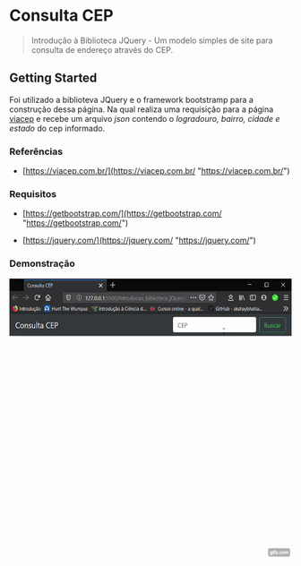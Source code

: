 # Consulta CEP
> Introdução à Biblioteca JQuery - Um modelo simples de site para consulta de endereço através do CEP. 

## Getting Started
Foi utilizado a biblioteva JQuery e o framework bootstramp para a construção dessa página. Na qual realiza uma requisição para a página [viacep](https://viacep.com.br/ "viacep") e recebe um arquivo *json* contendo o *logradouro, bairro, cidade e estado* do cep informado. 

### Referências
- [https://viacep.com.br/](https://viacep.com.br/ "https://viacep.com.br/")

### Requisitos
- [https://getbootstrap.com/](https://getbootstrap.com/ "https://getbootstrap.com/")

- [https://jquery.com/](https://jquery.com/ "https://jquery.com/")

### Demonstração
<img src="tela_consultacep.gif" width="550" height="500"/>
